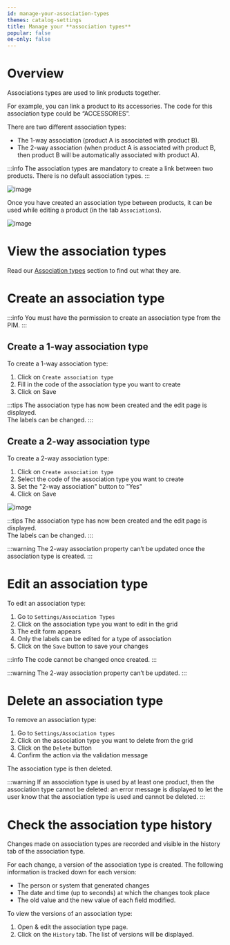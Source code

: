 ```yaml
---
id: manage-your-association-types
themes: catalog-settings
title: Manage your **association types**
popular: false
ee-only: false
---
```


# Overview

Associations types are used to link products together.

For example, you can link a product to its accessories. The code for this association type could be “ACCESSORIES”.

There are two different association types:
*   The 1-way association (product A is associated with product B).
*   The 2-way association (when product A is associated with product B, then product B will be automatically associated with product A).

:::info
The association types are mandatory to create a link between two products. There is no default association types.
:::

![image](../img/Settings_AssociationsTypes.png)

Once you have created an association type between products, it can be used while editing a product (in the tab `Associations`).

![image](../img/Products_PEF7.png)

# View the association types

Read our [Association types](manage-your-association-types.html) section to find out what they are.

# Create an association type

:::info
You must have the permission to create an association type from the PIM.
:::

## Create a 1-way association type

To create a 1-way association type:
1.  Click on `Create association type`
1.  Fill in the code of the association type you want to create
1.  Click on Save

:::tips
The association type has now been created and the edit page is displayed.  
The labels can be changed.
:::

## Create a 2-way association type

To create a 2-way association type:
1.  Click on `Create association type`
1.  Select the code of the association type you want to create
1.  Set the "2-way association" button to "Yes"
1.  Click on Save

![image](../img/Association_types_2-way_button.png)

:::tips
The association type has now been created and the edit page is displayed.  
The labels can be changed.
:::

:::warning
The 2-way association property can’t be updated once the association type is created.
:::

# Edit an association type

To edit an association type:
1.  Go to `Settings/Association Types`
1.  Click on the association type you want to edit in the grid
1.  The edit form appears
1.  Only the labels can be edited for a type of association  
1.  Click on the `Save` button to save your changes

:::info
The code cannot be changed once created.
:::

:::warning
The 2-way association property can’t be updated.
:::

# Delete an association type

To remove an association type:
1.  Go to `Settings/Association types`
1.  Click on the association type you want to delete from the grid
1.  Click on the `Delete` button
1.  Confirm the action via the validation message

The association type is then deleted.

:::warning
If an association type is used by at least one product, then the association type cannot be deleted: an error message is displayed to let the user know that the association type is used and cannot be deleted.
:::

# Check the association type history

Changes made on association types are recorded and visible in the history tab of the association type.

For each change, a version of the association type is created. The following information is tracked down for each version:

*   The person or system that generated changes
*   The date and time (up to seconds) at which the changes took place
*   The old value and the new value of each field modified.

To view the versions of an association type:

1.  Open & edit the association type page.
1.  Click on the `History` tab. The list of versions will be displayed.

